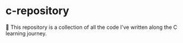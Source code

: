 # c-repository
👀 This repository is a collection of all the code I've written along the C learning journey.
